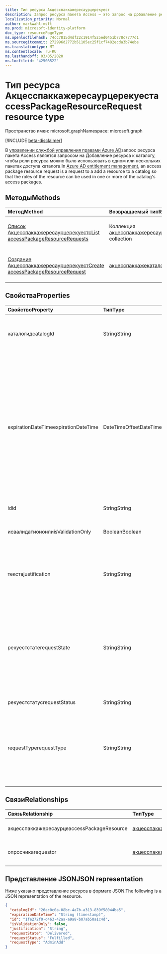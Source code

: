 ```yaml
---
title: Тип ресурса Акцесспаккажересаурцерекуест
description: Запрос ресурса пакета Access — это запрос на Добавление ресурса в каталог, чтобы роли ресурса можно было использовать в одном или нескольких пакетах доступа каталога.
localization_priority: Normal
author: markwahl-msft
ms.prod: microsoft-identity-platform
doc_type: resourcePageType
ms.openlocfilehash: 74cc7815d4df22c1914f525ed0451b778c7777d1
ms.sourcegitcommit: 272996d2772b51105ec25f1cf7482ecda3b74ebe
ms.translationtype: MT
ms.contentlocale: ru-RU
ms.lasthandoff: 03/05/2020
ms.locfileid: "42508522"
---
```

# <a name="accesspackageresourcerequest-resource-type"></a><span data-ttu-id="3e7da-103">Тип ресурса Акцесспаккажересаурцерекуест</span><span class="sxs-lookup"><span data-stu-id="3e7da-103">accessPackageResourceRequest resource type</span></span>

<span data-ttu-id="3e7da-104">Пространство имен: microsoft.graph</span><span class="sxs-lookup"><span data-stu-id="3e7da-104">Namespace: microsoft.graph</span></span>

[!INCLUDE [beta-disclaimer](../../includes/beta-disclaimer.md)]

<span data-ttu-id="3e7da-105">В [управлении службой управления правами Azure AD](entitlementmanagement-root.md)запрос ресурса пакета Access является запросом на Добавление ресурса к каталогу, чтобы роли ресурса можно было использовать в одном или нескольких пакетах доступа каталога.</span><span class="sxs-lookup"><span data-stu-id="3e7da-105">In [Azure AD entitlement management](entitlementmanagement-root.md), an access package resource request is a request to a add a resource to a catalog so that the roles of the resource can be used in one or more of the catalog's access packages.</span></span>

## <a name="methods"></a><span data-ttu-id="3e7da-106">Методы</span><span class="sxs-lookup"><span data-stu-id="3e7da-106">Methods</span></span>

| <span data-ttu-id="3e7da-107">Метод</span><span class="sxs-lookup"><span data-stu-id="3e7da-107">Method</span></span>       | <span data-ttu-id="3e7da-108">Возвращаемый тип</span><span class="sxs-lookup"><span data-stu-id="3e7da-108">Return Type</span></span> | <span data-ttu-id="3e7da-109">Описание</span><span class="sxs-lookup"><span data-stu-id="3e7da-109">Description</span></span> |
|:-------------|:------------|:------------|
| [<span data-ttu-id="3e7da-110">Список Акцесспаккажересаурцерекуестс</span><span class="sxs-lookup"><span data-stu-id="3e7da-110">List accessPackageResourceRequests</span></span>](../api/accesspackageresourcerequest-list.md) | <span data-ttu-id="3e7da-111">Коллекция [акцесспаккажересаурцерекуест](accesspackageresourcerequest.md)</span><span class="sxs-lookup"><span data-stu-id="3e7da-111">[accessPackageResourceRequest](accesspackageresourcerequest.md) collection</span></span> | <span data-ttu-id="3e7da-112">Получение списка объектов **акцесспаккажересаурцерекуест** .</span><span class="sxs-lookup"><span data-stu-id="3e7da-112">Retrieve a list of **accessPackageResourceRequest** objects.</span></span> |
| [<span data-ttu-id="3e7da-113">Создание Акцесспаккажересаурцерекуест</span><span class="sxs-lookup"><span data-stu-id="3e7da-113">Create accessPackageResourceRequest</span></span>](../api/accesspackageresourcerequest-post.md) | [<span data-ttu-id="3e7da-114">акцесспаккажекаталог</span><span class="sxs-lookup"><span data-stu-id="3e7da-114">accessPackageCatalog</span></span>](accesspackageresourcerequest.md) | <span data-ttu-id="3e7da-115">Создание нового объекта **акцесспаккажересаурцерекуест** .</span><span class="sxs-lookup"><span data-stu-id="3e7da-115">Create a new **accessPackageResourceRequest** object.</span></span> |

## <a name="properties"></a><span data-ttu-id="3e7da-116">Свойства</span><span class="sxs-lookup"><span data-stu-id="3e7da-116">Properties</span></span>

| <span data-ttu-id="3e7da-117">Свойство</span><span class="sxs-lookup"><span data-stu-id="3e7da-117">Property</span></span>     | <span data-ttu-id="3e7da-118">Тип</span><span class="sxs-lookup"><span data-stu-id="3e7da-118">Type</span></span>        | <span data-ttu-id="3e7da-119">Описание</span><span class="sxs-lookup"><span data-stu-id="3e7da-119">Description</span></span> |
|:-------------|:------------|:------------|
|<span data-ttu-id="3e7da-120">каталогид</span><span class="sxs-lookup"><span data-stu-id="3e7da-120">catalogId</span></span>|<span data-ttu-id="3e7da-121">String</span><span class="sxs-lookup"><span data-stu-id="3e7da-121">String</span></span>|<span data-ttu-id="3e7da-122">Уникальный идентификатор каталога пакетов Access.</span><span class="sxs-lookup"><span data-stu-id="3e7da-122">The unique ID of the access package catalog.</span></span>|
|<span data-ttu-id="3e7da-123">expirationDateTime</span><span class="sxs-lookup"><span data-stu-id="3e7da-123">expirationDateTime</span></span>|<span data-ttu-id="3e7da-124">DateTimeOffset</span><span class="sxs-lookup"><span data-stu-id="3e7da-124">DateTimeOffset</span></span>|<span data-ttu-id="3e7da-p101">Тип Timestamp представляет сведения о времени и дате с использованием формата ISO 8601 (всегда используется формат UTC). Например, значение полуночи 1 января 2014 г. в формате UTC выглядит так: `'2014-01-01T00:00:00Z'`.</span><span class="sxs-lookup"><span data-stu-id="3e7da-p101">The Timestamp type represents date and time information using ISO 8601 format and is always in UTC time. For example, midnight UTC on Jan 1, 2014 would look like this: `'2014-01-01T00:00:00Z'`</span></span>|
|<span data-ttu-id="3e7da-127">id</span><span class="sxs-lookup"><span data-stu-id="3e7da-127">id</span></span>|<span data-ttu-id="3e7da-128">String</span><span class="sxs-lookup"><span data-stu-id="3e7da-128">String</span></span>| <span data-ttu-id="3e7da-129">Только для чтения.</span><span class="sxs-lookup"><span data-stu-id="3e7da-129">Read-only.</span></span>|
|<span data-ttu-id="3e7da-130">исвалидатиононли</span><span class="sxs-lookup"><span data-stu-id="3e7da-130">isValidationOnly</span></span>|<span data-ttu-id="3e7da-131">Boolean</span><span class="sxs-lookup"><span data-stu-id="3e7da-131">Boolean</span></span>|<span data-ttu-id="3e7da-132">Если этот параметр установлен, ресурс не добавляется.</span><span class="sxs-lookup"><span data-stu-id="3e7da-132">If set, does not add the resource.</span></span>|
|<span data-ttu-id="3e7da-133">текста</span><span class="sxs-lookup"><span data-stu-id="3e7da-133">justification</span></span>|<span data-ttu-id="3e7da-134">String</span><span class="sxs-lookup"><span data-stu-id="3e7da-134">String</span></span>|<span data-ttu-id="3e7da-135">Обоснование запрашивающей стороны для добавления ресурса.</span><span class="sxs-lookup"><span data-stu-id="3e7da-135">The requestor's justification for adding the resource.</span></span>|
|<span data-ttu-id="3e7da-136">рекуестстате</span><span class="sxs-lookup"><span data-stu-id="3e7da-136">requestState</span></span>|<span data-ttu-id="3e7da-137">String</span><span class="sxs-lookup"><span data-stu-id="3e7da-137">String</span></span>| <span data-ttu-id="3e7da-138">Результат того, удалось ли службе добавить ресурс в каталог.</span><span class="sxs-lookup"><span data-stu-id="3e7da-138">The outcome of whether the service was able to add the resource to the catalog.</span></span>  <span data-ttu-id="3e7da-139">Значение, `Delivered` если ресурс был добавлен.</span><span class="sxs-lookup"><span data-stu-id="3e7da-139">The value is `Delivered` if the resource was added.</span></span> <span data-ttu-id="3e7da-140">Только для чтения.</span><span class="sxs-lookup"><span data-stu-id="3e7da-140">Read-Only.</span></span>|
|<span data-ttu-id="3e7da-141">рекуестстатус</span><span class="sxs-lookup"><span data-stu-id="3e7da-141">requestStatus</span></span>|<span data-ttu-id="3e7da-142">String</span><span class="sxs-lookup"><span data-stu-id="3e7da-142">String</span></span>|<span data-ttu-id="3e7da-143">Только для чтения.</span><span class="sxs-lookup"><span data-stu-id="3e7da-143">Read-only.</span></span>|
|<span data-ttu-id="3e7da-144">requestType</span><span class="sxs-lookup"><span data-stu-id="3e7da-144">requestType</span></span>|<span data-ttu-id="3e7da-145">String</span><span class="sxs-lookup"><span data-stu-id="3e7da-145">String</span></span>|<span data-ttu-id="3e7da-146">Используйте `AdminAdd` для добавления ресурса, если вызывающий абонент является администратором или владельцем ресурса.</span><span class="sxs-lookup"><span data-stu-id="3e7da-146">Use `AdminAdd` to add a resource, if the caller is an administrator or resource owner.</span></span> |

## <a name="relationships"></a><span data-ttu-id="3e7da-147">Связи</span><span class="sxs-lookup"><span data-stu-id="3e7da-147">Relationships</span></span>

| <span data-ttu-id="3e7da-148">Связь</span><span class="sxs-lookup"><span data-stu-id="3e7da-148">Relationship</span></span> | <span data-ttu-id="3e7da-149">Тип</span><span class="sxs-lookup"><span data-stu-id="3e7da-149">Type</span></span>        | <span data-ttu-id="3e7da-150">Описание</span><span class="sxs-lookup"><span data-stu-id="3e7da-150">Description</span></span> |
|:-------------|:------------|:------------|
|<span data-ttu-id="3e7da-151">акцесспаккажересаурце</span><span class="sxs-lookup"><span data-stu-id="3e7da-151">accessPackageResource</span></span>|[<span data-ttu-id="3e7da-152">акцесспаккажересаурце</span><span class="sxs-lookup"><span data-stu-id="3e7da-152">accessPackageResource</span></span>](accesspackageresource.md)| <span data-ttu-id="3e7da-153">Допускается значение null.</span><span class="sxs-lookup"><span data-stu-id="3e7da-153">Nullable.</span></span>|
|<span data-ttu-id="3e7da-154">опросчика</span><span class="sxs-lookup"><span data-stu-id="3e7da-154">requestor</span></span>|[<span data-ttu-id="3e7da-155">акцесспаккажесубжект</span><span class="sxs-lookup"><span data-stu-id="3e7da-155">accessPackageSubject</span></span>](accesspackagesubject.md)| <span data-ttu-id="3e7da-p103">Только для чтения. Допускается значение null.</span><span class="sxs-lookup"><span data-stu-id="3e7da-p103">Read-only. Nullable.</span></span>|

## <a name="json-representation"></a><span data-ttu-id="3e7da-158">Представление JSON</span><span class="sxs-lookup"><span data-stu-id="3e7da-158">JSON representation</span></span>

<span data-ttu-id="3e7da-159">Ниже указано представление ресурса в формате JSON.</span><span class="sxs-lookup"><span data-stu-id="3e7da-159">The following is a JSON representation of the resource.</span></span>

<!-- {
  "blockType": "resource",
  "optionalProperties": [

  ],
  "@odata.type": "microsoft.graph.accessPackageResourceRequest",
  "baseType": "",
  "keyProperty": "id"
}-->

```json
{
  "catalogId": "26ac0c0a-08bc-4a7b-a313-839f58044ba5",
  "expirationDateTime": "String (timestamp)",
  "id": "1fe272f0-d463-42aa-a9a8-b07ab50a1c4d",
  "isValidationOnly": false,
  "justification": "String",
  "requestState": "Delivered",
  "requestStatus": "Fulfilled",
  "requestType": "AdminAdd"
}
```

<!-- uuid: 16cd6b66-4b1a-43a1-adaf-3a886856ed98
2019-02-04 14:57:30 UTC -->
<!-- {
  "type": "#page.annotation",
  "description": "accessPackageResourceRequest resource",
  "keywords": "",
  "section": "documentation",
  "tocPath": ""
}-->
